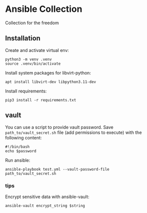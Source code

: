 # Ansible Collection

Collection for the freedom

## Installation

Create and activate virtual env:
```shell
python3 -m venv .venv
source .venv/bin/activate
```

Install system packages for libvirt-python:
```
apt install libvirt-dev libpython3.11-dev
```

Install requirements:
```shell
pip3 install -r requirements.txt

```

## vault

You can use a script to provide vault password.
Save `path_to/vault_secret.sh` file (add permissions to execute) with the following content:

```shell
#!/bin/bash
echo $password
```

Run ansible:

```shell
ansible-playbook test.yml --vault-password-file path_to/vault_secret.sh
```

### tips

Encrypt sensitive data with ansible-vault:

```shell
ansible-vault encrypt_string $string
```
